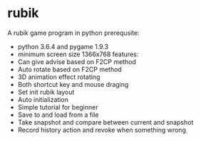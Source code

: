 # rubik
A rubik game program in python 
prerequsite:
- python 3.6.4 and pygame 1.9.3
- minimum screen size 1366x768
features:
- Can give advise based on F2CP method
- Auto rotate based on F2CP method
- 3D animation effect rotating
- Both shortcut key and mouse draging 
- Set init rubik layout
- Auto initialization
- Simple tutorial for beginner
- Save to and load from a file
- Take snapshot and compare between current and snapshot 
- Record history action and revoke when something wrong
